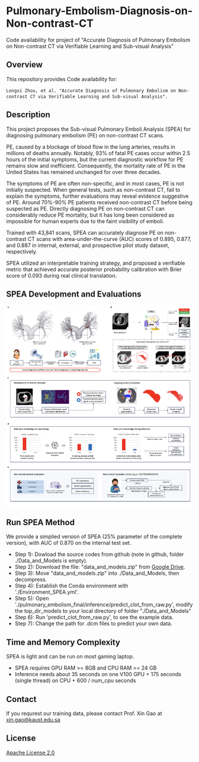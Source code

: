 # Pulmonary-Embolism-Diagnosis-on-Non-contrast-CT
Code availability for project of "Accurate Diagnosis of Pulmonary Embolism on Non-contrast CT via Verifiable Learning and Sub-visual Analysis"

## Overview
This repository provides Code availability for:
```
Longxi Zhou, et al. "Accurate Diagnosis of Pulmonary Embolism on Non-contrast CT via Verifiable Learning and Sub-visual Analysis".
```

## Description
This project proposes the Sub-visual Pulmonary Emboli Analysis (SPEA) for diagnosing pulmonary embolism (PE) on non-contrast CT scans. 

PE, caused by a blockage of blood flow in the lung arteries, results in millions of deaths annually. Notably, 93% of fatal PE cases occur within 2.5 hours of the initial symptoms, but the current diagnostic workflow for PE remains slow and inefficient. Consequently, the mortality rate of PE in the United States has remained unchanged for over three decades.

The symptoms of PE are often non-specific, and in most cases, PE is not initially suspected. When general tests, such as non-contrast CT, fail to explain the symptoms, further evaluations may reveal evidence suggestive of PE.  Around 70%-90% PE patients received non-contrast CT before being suspected as PE. Directly diagnosing PE on non-contrast CT can considerably reduce PE mortality, but it has long been considered as impossible for human experts due to the faint visibility of emboli.

Trained with 43,841 scans, SPEA can accurately diagnose PE on non-contrast CT scans with area-under-the-curve (AUC) scores of 0.895, 0.877, and 0.887 in internal, external, and prospective pilot study dataset, respectively. 

SPEA utilized an interpretable training strategy, and proposed a verifiable metric that achieved accurate posterior probability calibration with Brier score of 0.093 during real clinical translation.



## SPEA Development and Evaluations
<div align="center">
  <img src="./github_resources/Figure 1.png" width=1200>
</div>

## Run SPEA Method
We provide a simplied version of SPEA (25% parameter of the complete version), with AUC of 0.870 on the internal test set.
- Step 1): Dowload the source codes from github (note in github, folder ./Data_and_Models is empty).
- Step 2): Download the file: "data_and_models.zip" from [Google Drive](https://drive.google.com/file/d/1QqhQwuZklHq2sY3fs3F7hgbriHCOJ6m2/view?usp=drive_link).
- Step 3): Move "data_and_models.zip" into ./Data_and_Models, then decompress.
- Step 4): Establish the Conda environment with './Environment_SPEA.yml'.
- Step 5): Open './pulmonary_embolism_final/inference/predict_clot_from_raw.py', modify the top_dir_models to your local directory of folder "./Data_and_Models"
- Step 6): Run 'predict_clot_from_raw.py', to see the example data.
- Step 7): Change the path for .dcm files to predict your own data.

## Time and Memory Complexity
SPEA is light and can be run on most gaming laptop.
- SPEA requires GPU RAM >= 8GB and CPU RAM >= 24 GB
- Inference needs about 35 seconds on one V100 GPU + 175 seconds (single thread) on CPU + 600 / num_cpu seconds

## Contact
If you requrest our training data, please contact Prof. Xin Gao at xin.gao@kaust.edu.sa

## License
[Apache License 2.0](https://github.com/LongxiZhou/Pulmonary-Embolism-Diagnosis-on-Non-contrast-CT/blob/main/LICENSE)
